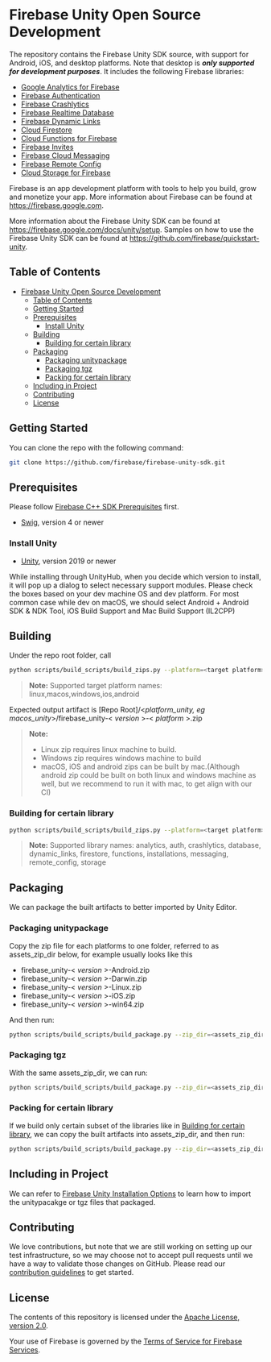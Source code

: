 # Firebase Unity Open Source Development

The repository contains the Firebase Unity SDK source, with support for Android,
iOS, and desktop platforms. Note that desktop is ***only supported for development
purposes***. It includes the following Firebase libraries:

- [Google Analytics for Firebase](https://firebase.google.com/docs/analytics/)
- [Firebase Authentication](https://firebase.google.com/docs/auth/)
- [Firebase Crashlytics](https://firebase.google.com/docs/crashlytics)
- [Firebase Realtime Database](https://firebase.google.com/docs/database/)
- [Firebase Dynamic Links](https://firebase.google.com/docs/dynamic-links/)
- [Cloud Firestore](https://firebase.google.com/docs/firestore/)
- [Cloud Functions for Firebase](https://firebase.google.com/docs/functions/)
- [Firebase Invites](https://firebase.google.com/docs/invites/)
- [Firebase Cloud Messaging](https://firebase.google.com/docs/cloud-messaging/)
- [Firebase Remote Config](https://firebase.google.com/docs/remote-config/)
- [Cloud Storage for Firebase](https://firebase.google.com/docs/storage/)

Firebase is an app development platform with tools to help you build, grow and
monetize your app. More information about Firebase can be found at
<https://firebase.google.com>.

More information about the Firebase Unity SDK can be found at <https://firebase.google.com/docs/unity/setup>.  Samples on how to use the
Firebase Unity SDK can be found at <https://github.com/firebase/quickstart-unity>.

## Table of Contents

- [Firebase Unity Open Source Development](#firebase-unity-open-source-development)
  - [Table of Contents](#table-of-contents)
  - [Getting Started](#getting-started)
  - [Prerequisites](#prerequisites)
    - [Install Unity](#install-unity)
  - [Building](#building)
    - [Building for certain library](#building-for-certain-library)
  - [Packaging](#packaging)
    - [Packaging unitypackage](#packaging-unitypackage)
    - [Packaging tgz](#packaging-tgz)
    - [Packing for certain library](#packing-for-certain-library)
  - [Including in Project](#including-in-project)
  - [Contributing](#contributing)
  - [License](#license)

## Getting Started

You can clone the repo with the following command:

``` bash
git clone https://github.com/firebase/firebase-unity-sdk.git
```

## Prerequisites

Please follow [Firebase C++ SDK Prerequisites](https://github.com/firebase/firebase-cpp-sdk/blob/main/README.md#prerequisites) first.

- [Swig](https://www.swig.org/), version 4 or newer

### Install Unity

- [Unity](https://unity.com/download), version 2019 or newer

While installing through UnityHub, when you decide which version to install, it will pop up a dialog to select necessary support modules. Please check the boxes based on your dev machine OS and dev platform. For most common case while dev on macOS, we should select Android + Android SDK & NDK Tool, iOS Build Support and Mac Build Support (IL2CPP)

## Building

Under the repo root folder, call

``` bash
python scripts/build_scripts/build_zips.py --platform=<target platform>
```

> **Note:** Supported target platform names: linux,macos,windows,ios,android

Expected output artifact is
[Repo Root]/<*platform_unity, eg macos_unity*>/firebase_unity-< *version* >-< *platform* >.zip

> **Note:**
>
> - Linux zip requires linux machine to build.
> - Windows zip requires windows machine to build
> - macOS, iOS and android zips can be built by mac.(Although android zip could be built on both linux and windows machine as well, but we recommend to run it with mac, to get align with our CI)

### Building for certain library

``` bash
python scripts/build_scripts/build_zips.py --platform=<target platform> --targets=<lib1> --targets=<lib2>
```

> **Note:** Supported library names: analytics, auth, crashlytics, database, dynamic_links, firestore, functions, installations, messaging, remote_config, storage

## Packaging

We can package the built artifacts to better imported by Unity Editor.

### Packaging unitypackage

Copy the zip file for each platforms to one folder, referred to as assets_zip_dir below, for example usually looks like this

- firebase_unity-< *version* >-Android.zip
- firebase_unity-< *version* >-Darwin.zip
- firebase_unity-< *version* >-Linux.zip
- firebase_unity-< *version* >-iOS.zip
- firebase_unity-< *version* >-win64.zip
  
And then run:

``` bash
python scripts/build_scripts/build_package.py --zip_dir=<assets_zip_dir> --output=<output dir>
```

### Packaging tgz

With the same assets_zip_dir, we can run:

``` bash
python scripts/build_scripts/build_package.py --zip_dir=<assets_zip_dir> --output=<output dir> --output_upm=True
```

### Packing for certain library

If we build only certain subset of the libraries like in [Building for certain library](#building-for-certain-library), we can copy the built artifacts into assets_zip_dir, and then run:

``` bash
python scripts/build_scripts/build_package.py --zip_dir=<assets_zip_dir> --output=<output dir> --apis=<lib1,lib2>
```

## Including in Project

We can refer to [Firebase Unity Installation Options](https://firebase.google.com/docs/unity/setup-alternative) to learn how to import the unitypacakge or tgz files that packaged.

## Contributing

We love contributions, but note that we are still working on setting up our
test infrastructure, so we may choose not to accept pull requests until we have
a way to validate those changes on GitHub. Please read our
[contribution guidelines](/CONTRIBUTING.md) to get started.

## License

The contents of this repository is licensed under the
[Apache License, version 2.0](http://www.apache.org/licenses/LICENSE-2.0).

Your use of Firebase is governed by the
[Terms of Service for Firebase Services](https://firebase.google.com/terms/).
